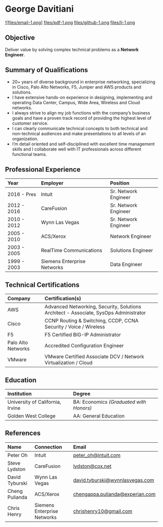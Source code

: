 # George Davitiani

[![files/email-1.png]](mailto:george.davitiani@gmail.com)
[files/pdf-1.png](/resume.pdf)
[files/github-1.png](https://github.com/gdmoney)
[files/li-1.png](https://www.linkedin.com/in/davitiani)


## Objective
Deliver value by solving complex technical problems as a **Network Engineer**.


## Summary of Qualifications
- 20+ years of diverse background in enterprise networking, specializing in Cisco, Palo Alto Networks, F5, Juniper and AWS products and solutions.
- I have extensive hands-on experience in designing, implementing and operating Data Center, Campus, Wide Area, Wireless and Cloud networks.
- I always strive to align my job functions with the company’s business goals and have a proven track record of providing the highest level of customer service.
- I can clearly communicate technical concepts to both technical and non-technical audiences and make presentations to all levels of an organization.
- I’m detail oriented and self-disciplined with excellent time management skills and I collaborate well with IT professionals across different functional teams.


## Professional Experience
| Year        | Employer                    | Position
| :---------- | :-------------------------- | :------------------- |
| 2016 - Pres | Intuit                      | Sr. Network Engineer |
| 2012 - 2016 | CareFusion                  | Sr. Network Engineer |
| 2010 - 2012 | Wynn Las Vegas              | Sr. Network Engineer |
| 2005 - 2010 | ACS/Xerox                   | Network Engineer     |
| 2003 - 2005 | RealTime Communications     | Solutions Engineer   |
| 1999 - 2003 | Siemens Enterprise Networks | Data Engineer        |


## Technical Certifications
| Company            | Certification(s)                                                                     |
| :----------------- | :----------------------------------------------------------------------------------- |
| AWS                | Advanced Networking, Security, Solutions Architect - Associate, SysOps Administrator |
| Cisco              | CCNP Routing & Switching, CCDP, CCNA Security / Voice / Wireless                     |
| F5                 | F5 Certified BIG-IP Administrator                                                    |
| Palo Alto Networks | Accredited Configuration Engineer                                                    |
| VMware             | VMware Certified Associate DCV / Network Virtualization / Cloud                      |


## Education
| Institution                      | Degree                                  |
| :------------------------------- | :-------------------------------------- |
| University of California, Irvine | BA: Economics _(Graduated with Honors)_ |
| Golden West College              | AA: General Education                   |


## References
| Name           | Connection                  | Email                           |
| :------------- | :-------------------------- | :------------------------------ |
| Peter Oh       | Intuit                      | peter_oh@intuit.com             |
| Steve Lydston  | CareFusion                  | lydston@cox.net                 |
| David Tyburski | Wynn Las Vegas              | david.tyburski@wynnlasvegas.com |
| Cheng Pulianda | ACS/Xerox                   | chengappa.pulianda@experian.com |
| Chris Henry    | Siemens Enterprise Networks | chrishenry10@gmail.com          |
